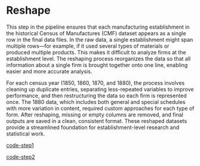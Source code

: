 Reshape
======================

This step in the pipeline ensures that each manufacturing establishment in the historical Census of Manufactures (CMF) dataset appears as a single row in the final data files. In the raw data, a single establishment might span multiple rows—for example, if it used several types of materials or produced multiple products. This makes it difficult to analyze firms at the establishment level. The reshaping process reorganizes the data so that all information about a single firm is brought together onto one line, enabling easier and more accurate analysis.

For each census year (1850, 1860, 1870, and 1880), the process involves cleaning up duplicate entries, separating less-repeated variables to improve performance, and then restructuring the data so each firm is represented once. The 1880 data, which includes both general and special schedules with more variation in content, required custom approaches for each type of form. After reshaping, missing or empty columns are removed, and final outputs are saved in a clean, consistent format. These reshaped datasets provide a streamlined foundation for establishment-level research and statistical work.

[code-step1](https://dl.dropboxusercontent.com/scl/fi/ab9ls2qjrltr1bc4armfz/reshape1860-1870.do?rlkey=c39gr5ldnf3i1z4c6ztuvta21&dl=0)

[code-step2](https://dl.dropboxusercontent.com/scl/fi/hfxbqh8oruu4trybajm1x/reshape1880.do?rlkey=01qsyqklggn8gg1m3ujfxhx8e&dl=0)
